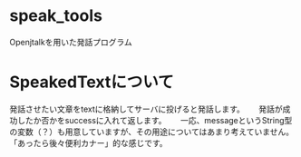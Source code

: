 # speak_tools
Openjtalkを用いた発話プログラム
# SpeakedTextについて
発話させたい文章をtextに格納してサーバに投げると発話します。　　
発話が成功したか否かをsuccessに入れて返します。　　
一応、messageというString型の変数（？）も用意していますが、その用途についてはあまり考えていません。　　
「あったら後々便利カナー」的な感じです。
